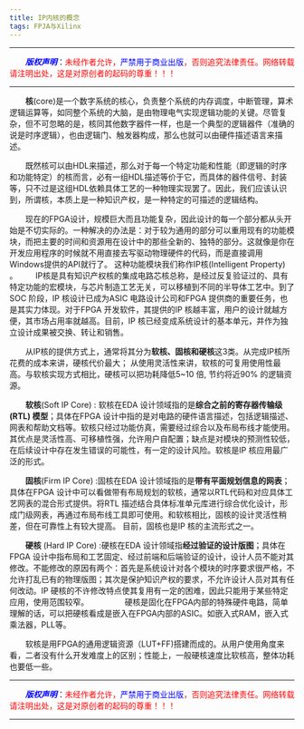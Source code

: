 ```yaml
---
title: IP内核的概念
tags: FPJA与Xilinx
---
```


------

&emsp;&emsp;<font color=blue>**_版权声明_**</font>：<font color=red>未经作者允许，<font color=blue>严禁用于商业出版</font>，否则追究法律责任。网络转载请注明出处，这是对原创者的起码的尊重！！！</font>

<style>table{word-break:initial;}</style>

------



　　**核**(core)是一个数字系统的核心，负责整个系统的内存调度，中断管理，算术逻辑运算等，如同整个系统的大脑，是由物理电气实现逻辑功能的关键。尽管复杂，但不可忽略的是，核同其他数字器件一样，也是一个典型的逻辑器件（准确的说是时序逻辑），也由逻辑门、触发器构成，那么也就可以由硬件描述语言来描述。 
  
　　既然核可以由HDL来描述，那么对于每一个特定功能和性能（即逻辑的时序和功能特定）的核而言，必有一组HDL描述等价于它，而具体的器件信号、封装等，只不过是这组HDL依赖具体工艺的一种物理实现罢了。因此，我们应该认识到，所谓核，本质上是一种知识产权，是一种特定的可描述的逻辑结构。 
  
　　现在的FPGA设计，规模巨大而且功能复杂，因此设计的每一个部分都从头开始是不切实际的。一种解决的办法是：对于较为通用的部分可以重用现有的功能模块，而把主要的时间和资源用在设计中的那些全新的、独特的部分。这就像是你在开发应用程序的时候就不用直接去写驱动物理硬件的代码，而是直接调用Windows提供的API就行了。 这种功能模块我们称作IP核(Intelligent Property) 。 
　　IP核是具有知识产权核的集成电路芯核总称，是经过反复验证过的、具有特定功能的宏模块，与芯片制造工艺无关，可以移植到不同的半导体工艺中。到了SOC 阶段，IP 核设计已成为ASIC 电路设计公司和FPGA 提供商的重要任务，也是其实力体现。对于FPGA 开发软件，其提供的IP 核越丰富，用户的设计就越方便，其市场占用率就越高。目前，IP 核已经变成系统设计的基本单元，并作为独立设计成果被交换、转让和销售。 
  
　　从IP核的提供方式上，通常将其分为**软核、固核和硬核**这3类。从完成IP核所花费的成本来讲，硬核代价最大； 从使用灵活性来讲，软核的可复用使用性最高。与软核实现方式相比，硬核可以把功耗降低5~10 倍, 节约将近90% 的逻辑资源。 
  
　　**软核**(Soft IP Core) : 软核在EDA 设计领域指的是**综合之前的寄存器传输级(RTL) 模型**；具体在FPGA 设计中指的是对电路的硬件语言描述，包括逻辑描述、网表和帮助文档等。软核只经过功能仿真，需要经过综合以及布局布线才能使用。其优点是灵活性高、可移植性强，允许用户自配置；缺点是对模块的预测性较低，在后续设计中存在发生错误的可能性，有一定的设计风险。软核是IP 核应用最广泛的形式。
  
　　**固核**(Firm IP Core) :固核在EDA 设计领域指的是**带有平面规划信息的网表**；具体在FPGA 设计中可以看做带有布局规划的软核，通常以RTL代码和对应具体工艺网表的混合形式提供。将RTL 描述结合具体标准单元库进行综合优化设计，形成门级网表，再通过布局布线工具即可使用。和软核相比，固核的设计灵活性稍差，但在可靠性上有较大提高。 目前，固核也是IP 核的主流形式之一。 
  
　　**硬核** (Hard IP Core) :硬核在EDA 设计领域指**经过验证的设计版图**；具体在FPGA 设计中指布局和工艺固定、经过前端和后端验证的设计，设计人员不能对其修改。不能修改的原因有两个：首先是系统设计对各个模块的时序要求很严格，不允许打乱已有的物理版图；其次是保护知识产权的要求，不允许设计人员对其有任何改动。IP 硬核的不许修改特点使其复用有一定的困难，因此只能用于某些特定应用，使用范围较窄。 
　　
　　硬核是固化在FPGA内部的特殊硬件电路，简单理解的话，可以把硬核看成是嵌入在FPGA内部的ASIC。如嵌入式RAM，嵌入式乘法器，PLL等。
  
　　软核是用FPGA的通用逻辑资源（LUT+FF)搭建而成的。从用户使用角度来看，二者没有什么开发难度上的区别；性能上，一般硬核速度比软核高，整体功耗也要低一些。 
  
  








------

&emsp;&emsp;<font color=blue>**_版权声明_**</font>：<font color=red>未经作者允许，<font color=blue>严禁用于商业出版</font>，否则追究法律责任。网络转载请注明出处，这是对原创者的起码的尊重！！！</font>

------
